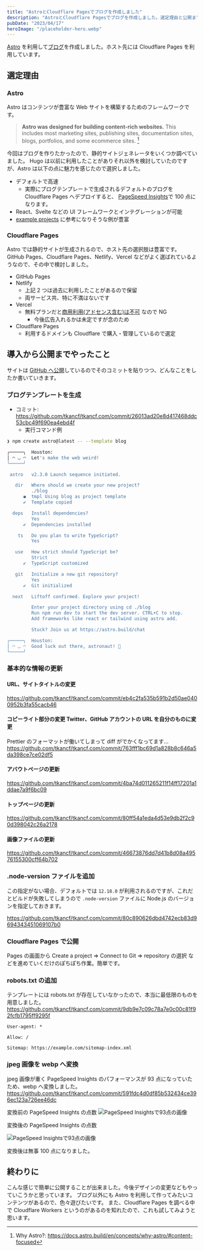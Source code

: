 ```yaml
---
title: "AstroとCloudflare Pagesでブログを作成しました"
description: "AstroとCloudflare Pagesでブログを作成しました。選定理由と公開までに実施したことを解説します。"
pubDate: "2023/04/17"
heroImage: "/placeholder-hero.webp"
---
```


[Astro](https://astro.build/) を利用して[ブログ](https://tkancf.com)を作成しました。ホスト先には Cloudflare Pages を利用しています。

## 選定理由

### Astro

Astro はコンテンツが豊富な Web サイトを構築するためのフレームワークです。

> **Astro was designed for building content-rich websites.** This includes most marketing sites, publishing sites, documentation sites, blogs, portfolios, and some ecommerce sites. [^1]

[^1]: Why Astro?: https://docs.astro.build/en/concepts/why-astro/#content-focused

今回はブログを作りたかったので、静的サイトジェネレータをいくつか調べていました。
Hugo は以前に利用したことがありそれ以外を検討していたのですが、Astro は以下の点に魅力を感じたので選択しました。

- デフォルトで高速
  - 実際にブログテンプレートで生成されるデフォルトのブログを Cloudflare Pages へデプロイすると、 [PageSpeed Insights](pagespeed.web.dev)で 100 点になります。
- React、Svelte などの UI フレームワークとインテグレーションが可能
- [example projects](https://astro.new/) に参考になりそうな例が豊富

### Cloudflare Pages

Astro では静的サイトが生成されるので、ホスト先の選択肢は豊富です。
GitHub Pages、Cloudflare Pages、Netlify、Vercel などがよく選ばれているようなので、その中で検討しました。

- GitHub Pages
- Netlify
  - 上記 2 つは過去に利用したことがあるので保留
  - 両サービス共、特に不満はないです
- Vercel
  - 無料プランだと[商用利用(アドセンス含む)は不可](https://vercel.com/docs/concepts/limits/fair-use-policy#commercial-usage) なので NG
    - 今後広告入れるかは未定ですが念のため
- Cloudflare Pages
  - 利用するドメインも Cloudflare で購入・管理しているので選定

## 導入から公開までやったこと

サイトは [GitHub へ公開](https://github.com/tkancf/tkancf.com)しているのでそのコミットを貼りつつ、どんなことをしたか書いていきます。

### ブログテンプレートを生成

- コミット: https://github.com/tkancf/tkancf.com/commit/26013ad20e8d417468ddc53cbc49f690ea4ebd4f
  - 実行コマンド例

```bash
❯ npm create astro@latest -- --template blog

╭─────╮  Houston:
│ ◠ ◡ ◠  Let's make the web weird!
╰─────╯

 astro   v2.3.0 Launch sequence initiated.

   dir   Where should we create your new project?
         ./blog
      ◼  tmpl Using blog as project template
      ✔  Template copied

  deps   Install dependencies?
         Yes
      ✔  Dependencies installed

    ts   Do you plan to write TypeScript?
         Yes

   use   How strict should TypeScript be?
         Strict
      ✔  TypeScript customized

   git   Initialize a new git repository?
         Yes
      ✔  Git initialized

  next   Liftoff confirmed. Explore your project!

         Enter your project directory using cd ./blog
         Run npm run dev to start the dev server. CTRL+C to stop.
         Add frameworks like react or tailwind using astro add.

         Stuck? Join us at https://astro.build/chat

╭─────╮  Houston:
│ ◠ ◡ ◠  Good luck out there, astronaut! 🚀
╰─────╯
```

### 基本的な情報の更新

#### URL、サイトタイトルの変更

https://github.com/tkancf/tkancf.com/commit/eb4c2fa535b591b2d50ae0400952b3fa55cacb46

#### コピーライト部分の変更 Twitter、GitHub アカウントの URL を自分のものに変更

Prettier のフォーマットが働いてしまって diff がでかくなってます...
https://github.com/tkancf/tkancf.com/commit/763fff1bc69d1a828b8c646a5da398ce7ce02df5

#### アバウトページの更新

https://github.com/tkancf/tkancf.com/commit/4ba74d011265211f14ff17201a1ddae7a9f6bc09

#### トップページの更新

https://github.com/tkancf/tkancf.com/commit/80ff54a1eda4d53e9db2f2c90d398042c26a2178

#### 画像ファイルの更新

https://github.com/tkancf/tkancf.com/commit/46673876dd7d41b8d08a49576155300cff64b702

### .node-version ファイルを追加

この指定がない場合、デフォルトでは `12.18.0` が利用されるのですが、これだとビルドが失敗してしまうので
`.node-version` ファイルに Node.js のバージョンを指定しておきます。

https://github.com/tkancf/tkancf.com/commit/80c890626dbd4742ecb83d9694343451069107b0

### Cloudflare Pages で公開

Pages の画面から
Create a project => Connect to Git => repository の選択
などを進めていくだけのぽちぽち作業。簡単です。

### robots.txt の追加

テンプレートには robots.txt が存在していなかったので、本当に最低限のものを用意しました。
https://github.com/tkancf/tkancf.com/commit/9db9e7c09c78a7e0c00c81f92fcfb1795ff9295f

```
User-agent: *

Allow: /

Sitemap: https://example.com/sitemap-index.xml
```

### jpeg 画像を webp へ変換

jpeg 画像が重く PageSpeed Insights のパフォーマンスが 93 点になっていたため、webp へ変換しました。
https://github.com/tkancf/tkancf.com/commit/591fdc4d0df85b532434ce396ec123a726ee46dc

変換前の PageSpeed Insights の点数
![PageSpeed Insightsで93点の画像](/astro-and-cloudflare-pages-blog-creation/PageSpeed-Insights-93.webp)

変換後の PageSpeed Insights の点数

![PageSpeed Insightsで93点の画像](/astro-and-cloudflare-pages-blog-creation/PageSpeed-Insights-100.webp)

変換後は無事 100 点になりました。

## 終わりに

こんな感じで簡単に公開することが出来ました。今後デザインの変更などもやっていこうかと思っています。
ブログ以外にも Astro を利用して作ってみたいコンテンツがあるので、色々遊びたいです。
また、Cloudflare Pages を調べる中で Cloudflare Workers というのがあるのを知れたので、これも試してみようと思います。
